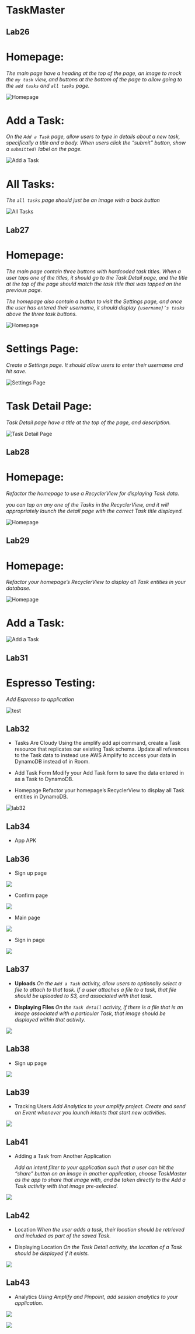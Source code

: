 # **TaskMaster**

## **Lab26**
# Homepage:

*The main page have a heading at the top of the page, an image to mock the `my task` view, and buttons at the bottom of the page to allow going to the `add tasks` and `all tasks` page.*

![Homepage](screenshots/HomePage.png)


# Add a Task:

*On the `Add a Task` page, allow users to type in details about a new task, specifically a title and a body. When users click the “submit” button, show a `submitted!` label on the page.*

![Add a Task](screenshots/AddTask.png)

# All Tasks:

*The `all tasks` page should just be an image with a back button*

![All Tasks](screenshots/AllTask.png)


## **Lab27**

# Homepage:

*The main page contain three buttons with hardcoded task titles. When a user taps one of the titles, it should go to the Task Detail page, and the title at the top of the page should match the task title that was tapped on the previous page.*

*The homepage also contain a button to visit the Settings page, and once the user has entered their username, it should display `{username}’s tasks` above the three task buttons.*



![Homepage](screenshots/HomePage27.png)


# Settings Page:

*Create a Settings page. It should allow users to enter their username and hit save.*

![Settings Page](screenshots/Settings.png)

# Task Detail Page:

*Task Detail page have a title at the top of the page, and description.*

![Task Detail Page](screenshots/TaskDetails.png)


## **Lab28**

# Homepage:

*Refactor the homepage to use a RecyclerView for displaying Task data.*

*you can tap on any one of the Tasks in the RecyclerView, and it will appropriately launch the detail page with the correct Task title displayed.*



![Homepage](screenshots/HomePage28.png)


## **Lab29**

# Homepage:

*Refactor your homepage’s RecyclerView to display all Task entities in your database.*


![Homepage](screenshots/HomePage29.png)


# Add a Task:


![Add a Task](screenshots/AddTask29.png)


## **Lab31**

# Espresso Testing:

*Add Espresso to application*


![test](screenshots/Test31.png)


## **Lab32**

* Tasks Are Cloudy
Using the amplify add api command, create a Task resource that replicates our existing Task schema. Update all references to the Task data to instead use AWS Amplify to access your data in DynamoDB instead of in Room.

* Add Task Form
Modify your Add Task form to save the data entered in as a Task to DynamoDB.

* Homepage
Refactor your homepage’s RecyclerView to display all Task entities in DynamoDB.

![lab32](screenshots/lab32.png)


## **Lab34**

* App APK


## **Lab36**

* Sign up page

![](screenshots/SignUp.png)

* Confirm page

![](screenshots/Confirm.png)

* Main page

![](screenshots/main36.png)


* Sign in page

![](screenshots/signin.png)



## **Lab37**

* **Uploads**
*On the `Add a Task` activity, allow users to optionally select a file to attach to that task. If a user attaches a file to a task, that file should be uploaded to S3, and associated with that task.*

* **Displaying Files**
*On the `Task detail` activity, if there is a file that is an image associated with a particular Task, that image should be displayed within that activity.*

![](screenshots/lab37.png)

## **Lab38**

* Sign up page

![](screenshots/notification.png)



## **Lab39**

* Tracking Users
  *Add Analytics to your amplify project. Create and send an Event whenever you launch intents that start new activities.*

![](screenshots/lab39.png)



## **Lab41**

* Adding a Task from Another Application
  
  *Add an intent filter to your application such that a user can hit the “share” button on an image in another application, choose TaskMaster as the app to share that image with, and be taken directly to the Add a Task activity with that image pre-selected.*
  

![](screenshots/lab41.png)


## **Lab42**

* Location
  *When the user adds a task, their location should be retrieved and included as part of the saved Task.*

* Displaying Location
  *On the Task Detail activity, the location of a Task should be displayed if it exists.*

![](screenshots/lab42.png)



## **Lab43**

* Analytics
  *Using Amplify and Pinpoint, add session analytics to your application.*

![](screenshots/lab43.png)


![](screenshots/lab43-2.png)
